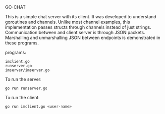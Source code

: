 GO-CHAT

This is a simple chat server with its client. It was developed to understand goroutines
and channels. Unlike most channel examples, this implementation passes structs through
channels instead of just strings. Communication between and client server is through 
JSON packets. Marshalling and unmarshalling JSON between endpoints is demonstrated
in these programs. 

programs:

	imclient.go
	runserver.go
	imserver/imserver.go

To run the server:

	go run runserver.go

To run the client:

	go run imclient.go <user-name>
